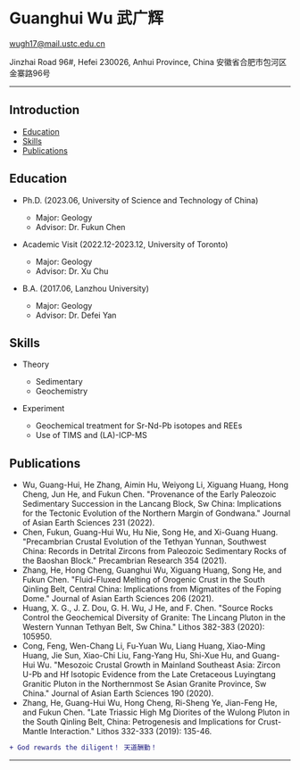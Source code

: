 # Guanghui Wu 武广辉

wugh17@mail.ustc.edu.cn

Jinzhai Road 96#, Hefei 230026, Anhui Province, China 安徽省合肥市包河区金寨路96号

****
## Introduction
* [Education](#Education)
* [Skills](#Skills)
* [Publications](#Publications)
 

Education
------

* Ph.D. (2023.06, University of Science and Technology of China)
    * Major: Geology
    * Advisor: Dr. Fukun Chen
   
* Academic Visit (2022.12-2023.12, University of Toronto)
    * Major: Geology
    * Advisor: Dr. Xu Chu 
     
* B.A. (2017.06, Lanzhou University)
    * Major: Geology
    * Advisor: Dr. Defei Yan

Skills
------

* Theory
    * Sedimentary
    * Geochemistry
     
* Experiment
    * Geochemical treatment for Sr-Nd-Pb isotopes and REEs
    * Use of TIMS and (LA)-ICP-MS

Publications
------

* Wu, Guang-Hui, He Zhang, Aimin Hu, Weiyong Li, Xiguang Huang, Hong Cheng, Jun He, and Fukun Chen. "Provenance of the Early Paleozoic Sedimentary Succession in the Lancang Block, Sw China: Implications for the Tectonic Evolution of the Northern Margin of Gondwana." Journal of Asian Earth Sciences 231 (2022). 
* Chen, Fukun, Guang-Hui Wu, Hu Nie, Song He, and Xi-Guang Huang. "Precambrian Crustal Evolution of the Tethyan Yunnan, Southwest China: Records in Detrital Zircons from Paleozoic Sedimentary Rocks of the Baoshan Block." Precambrian Research 354 (2021). 
* Zhang, He, Hong Cheng, Guanghui Wu, Xiguang Huang, Song He, and Fukun Chen. "Fluid-Fluxed Melting of Orogenic Crust in the South Qinling Belt, Central China: Implications from Migmatites of the Foping Dome." Journal of Asian Earth Sciences 206 (2021). 
* Huang, X. G., J. Z. Dou, G. H. Wu, J He, and F. Chen. "Source Rocks Control the Geochemical Diversity of Granite: The Lincang Pluton in the Western Yunnan Tethyan Belt, Sw China." Lithos 382-383 (2020): 105950.
* Cong, Feng, Wen-Chang Li, Fu-Yuan Wu, Liang Huang, Xiao-Ming Huang, Jie Sun, Xiao-Chi Liu, Fang-Yang Hu, Shi-Xue Hu, and Guang-Hui Wu. "Mesozoic Crustal Growth in Mainland Southeast Asia: Zircon U-Pb and Hf Isotopic Evidence from the Late Cretaceous Luyingtang Granitic Pluton in the Northernmost Se Asian Granite Province, Sw China." Journal of Asian Earth Sciences 190 (2020). 
* Zhang, He, Guang-Hui Wu, Hong Cheng, Ri-Sheng Ye, Jian-Feng He, and Fukun Chen. "Late Triassic High Mg Diorites of the Wulong Pluton in the South Qinling Belt, China: Petrogenesis and Implications for Crust-Mantle Interaction." Lithos 332-333 (2019): 135-46. 



```diff
+ God rewards the diligent！ 天道酬勤！
```

--------------------------------
[csdn]:http://blog.csdn.net/guodongxiaren "我的博客"
[zhihu]:https://www.zhihu.com/people/guodongxiaren "我的知乎，欢迎关注"
[weibo]:http://weibo.com/linpiaochen
[baidu-logo]:http://www.baidu.com/img/bdlogo.gif "百度logo"
[weibo-logo]:/img/weibo.png "点击图片进入我的微博"
[csdn-logo]:/img/csdn.png "我的CSDN博客"
[code-past]:/img/codepast-logo.jpg "公众号：编程往事"
[zhihu-shield]:https://img.shields.io/badge/dynamic/json?color=0084ff&logo=zhihu&label=%E6%9E%9C%E5%86%BB%E8%99%BE%E4%BB%81&query=%24.data.totalSubs&url=https%3A%2F%2Fapi.spencerwoo.com%2Fsubstats%2F%3Fsource%3Dzhihu%26queryKey%3Dguodongxiaren
